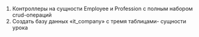 1. Контроллеры на сущности Employee и Profession с полным набором crud-операций
2. Создать базу данных «it_company» с тремя таблицами- сущности урока
